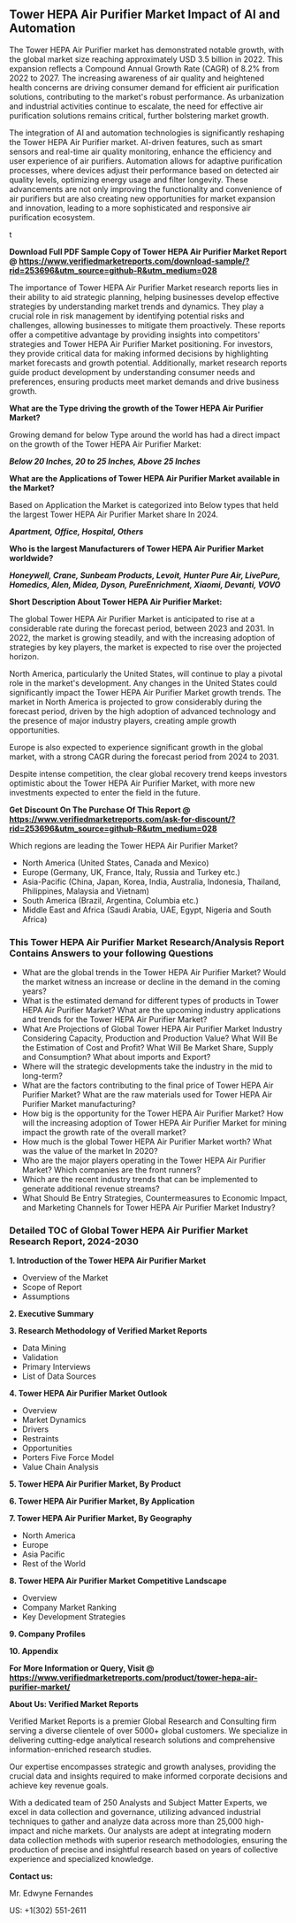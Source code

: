 <h2>Tower HEPA Air Purifier Market Impact of AI and Automation</h2><p>The Tower HEPA Air Purifier market has demonstrated notable growth, with the global market size reaching approximately USD 3.5 billion in 2022. This expansion reflects a Compound Annual Growth Rate (CAGR) of 8.2% from 2022 to 2027. The increasing awareness of air quality and heightened health concerns are driving consumer demand for efficient air purification solutions, contributing to the market's robust performance. As urbanization and industrial activities continue to escalate, the need for effective air purification solutions remains critical, further bolstering market growth.</p><p>The integration of AI and automation technologies is significantly reshaping the Tower HEPA Air Purifier market. AI-driven features, such as smart sensors and real-time air quality monitoring, enhance the efficiency and user experience of air purifiers. Automation allows for adaptive purification processes, where devices adjust their performance based on detected air quality levels, optimizing energy usage and filter longevity. These advancements are not only improving the functionality and convenience of air purifiers but are also creating new opportunities for market expansion and innovation, leading to a more sophisticated and responsive air purification ecosystem.</p>t</p><p id="" class=""><strong>Download Full PDF Sample Copy of Tower HEPA Air Purifier Market Report @ <a href="https://www.verifiedmarketreports.com/download-sample/?rid=253696&utm_source=github-R&utm_medium=028" target="_blank">https://www.verifiedmarketreports.com/download-sample/?rid=253696&utm_source=github-R&utm_medium=028</a></strong></p><p>The importance of&nbsp;Tower HEPA Air Purifier Market research reports lies in their ability to aid strategic planning, helping businesses develop effective strategies by understanding market trends and dynamics. They play a crucial role in risk management by identifying potential risks and challenges, allowing businesses to mitigate them proactively. These reports offer a competitive advantage by providing insights into competitors' strategies and Tower HEPA Air Purifier Market positioning. For investors, they provide critical data for making informed decisions by highlighting market forecasts and growth potential. Additionally, market research reports guide product development by understanding consumer needs and preferences, ensuring products meet market demands and drive business growth.</p><p><strong>What are the&nbsp;Type driving the growth of the Tower HEPA Air Purifier Market?</strong></p><p id="" class="">Growing demand for below Type around the world has had a direct impact on the growth of the Tower HEPA Air Purifier Market:</p><em><strong>Below 20 Inches, 20 to 25 Inches, Above 25 Inches</strong></em></p><strong>What are the&nbsp;Applications&nbsp;of Tower HEPA Air Purifier Market available in the Market?</strong></p><p id="" class="">Based on Application the Market is categorized into Below types that held the largest Tower HEPA Air Purifier Market share In 2024.</p><em><strong>Apartment, Office, Hospital, Others</strong></em></p><strong>Who is the largest Manufacturers of Tower HEPA Air Purifier Market worldwide?</strong></p><p><em><strong>Honeywell, Crane, Sunbeam Products, Levoit, Hunter Pure Air, LivePure, Homedics, Alen, Midea, Dyson, PureEnrichment, Xiaomi, Devanti, VOVO</strong></em></p><p id="" class=""><strong>Short Description About Tower HEPA Air Purifier Market:</strong></p><p>The global Tower HEPA Air Purifier Market is anticipated to rise at a considerable rate during the forecast period, between 2023 and 2031. In 2022, the market is growing steadily, and with the increasing adoption of strategies by key players, the market is expected to rise over the projected horizon.</p><p>North America, particularly the United States, will continue to play a pivotal role in the market's development. Any changes in the United States could significantly impact the Tower HEPA Air Purifier Market growth trends. The market in North America is projected to grow considerably during the forecast period, driven by the high adoption of advanced technology and the presence of major industry players, creating ample growth opportunities.</p><p>Europe is also expected to experience significant growth in the global market, with a strong CAGR during the forecast period from 2024 to 2031.</p><p>Despite intense competition, the clear global recovery trend keeps investors optimistic about the Tower HEPA Air Purifier Market, with more new investments expected to enter the field in the future.</p><p id="" class=""><strong>Get Discount On The Purchase Of This Report @ <a href="https://www.verifiedmarketreports.com/ask-for-discount/?rid=253696&utm_source=github-R&utm_medium=028" target="_blank">https://www.verifiedmarketreports.com/ask-for-discount/?rid=253696&utm_source=github-R&utm_medium=028</a></strong></p>Which regions are leading the Tower HEPA Air Purifier Market?</p><ul><li>North America (United States, Canada and Mexico)</li><li>Europe (Germany, UK, France, Italy, Russia and Turkey etc.)</li><li>Asia-Pacific (China, Japan, Korea, India, Australia, Indonesia, Thailand, Philippines, Malaysia and Vietnam)</li><li>South America (Brazil, Argentina, Columbia etc.)</li><li>Middle East and Africa (Saudi Arabia, UAE, Egypt, Nigeria and South Africa)</li></ul><h3 id="" class="">This Tower HEPA Air Purifier Market Research/Analysis Report Contains Answers to your following Questions</h3><ul><li>What are the global trends in the Tower HEPA Air Purifier Market? Would the market witness an increase or decline in the demand in the coming years?</li><li>What is the estimated demand for different types of products in Tower HEPA Air Purifier Market? What are the upcoming industry applications and trends for the Tower HEPA Air Purifier Market?</li><li>What Are Projections of Global Tower HEPA Air Purifier Market Industry Considering Capacity, Production and Production Value? What Will Be the Estimation of Cost and Profit? What Will Be Market Share, Supply and Consumption? What about imports and Export?</li><li>Where will the strategic developments take the industry in the mid to long-term?</li><li>What are the factors contributing to the final price of Tower HEPA Air Purifier Market? What are the raw materials used for Tower HEPA Air Purifier Market manufacturing?</li><li>How big is the opportunity for the Tower HEPA Air Purifier Market? How will the increasing adoption of Tower HEPA Air Purifier Market for mining impact the growth rate of the overall market?</li><li>How much is the global Tower HEPA Air Purifier Market worth? What was the value of the market In 2020?</li><li>Who are the major players operating in the Tower HEPA Air Purifier Market? Which companies are the front runners?</li><li>Which are the recent industry trends that can be implemented to generate additional revenue streams?</li><li>What Should Be Entry Strategies, Countermeasures to Economic Impact, and Marketing Channels for Tower HEPA Air Purifier Market Industry?</li></ul><h3 id="" class="">Detailed TOC of Global Tower HEPA Air Purifier Market Research Report, 2024-2030</h3><p id="" class=""><strong>1. Introduction of the Tower HEPA Air Purifier Market</strong></p><ul><li>Overview of the Market</li><li>Scope of Report</li><li>Assumptions</li></ul><p id="" class=""><strong>2. Executive Summary</strong></p><p id="" class=""><strong>3. Research Methodology of Verified Market Reports</strong></p><ul><li>Data Mining</li><li>Validation</li><li>Primary Interviews</li><li>List of Data Sources</li></ul><p id="" class=""><strong>4. Tower HEPA Air Purifier Market Outlook</strong></p><ul><li>Overview</li><li>Market Dynamics</li><li>Drivers</li><li>Restraints</li><li>Opportunities</li><li>Porters Five Force Model</li><li>Value Chain Analysis</li></ul><p id="" class=""><strong>5. Tower HEPA Air Purifier Market, By Product</strong></p><p id="" class=""><strong>6. Tower HEPA Air Purifier Market, By Application</strong></p><p id="" class=""><strong>7. Tower HEPA Air Purifier Market, By Geography</strong></p><ul><li>North America</li><li>Europe</li><li>Asia Pacific</li><li>Rest of the World</li></ul><p id="" class=""><strong>8. Tower HEPA Air Purifier Market Competitive Landscape</strong></p><ul><li>Overview</li><li>Company Market Ranking</li><li>Key Development Strategies</li></ul><p id="" class=""><strong>9. Company Profiles</strong></p><p id="" class=""><strong>10. Appendix</strong></p><p id="" class=""><strong>For More Information or Query, Visit @ <a href="https://www.verifiedmarketreports.com/product/tower-hepa-air-purifier-market/" target="_blank">https://www.verifiedmarketreports.com/product/tower-hepa-air-purifier-market/</a></strong></p><p id="" class=""><strong>About Us: Verified Market Reports</strong></p><p id="" class="">Verified Market Reports is a premier Global Research and Consulting firm serving a diverse clientele of over 5000+ global customers. We specialize in delivering cutting-edge analytical research solutions and comprehensive information-enriched research studies.</p><p id="" class="">Our expertise encompasses strategic and growth analyses, providing the crucial data and insights required to make informed corporate decisions and achieve key revenue goals.</p><p id="" class="">With a dedicated team of 250 Analysts and Subject Matter Experts, we excel in data collection and governance, utilizing advanced industrial techniques to gather and analyze data across more than 25,000 high-impact and niche markets. Our analysts are adept at integrating modern data collection methods with superior research methodologies, ensuring the production of precise and insightful research based on years of collective experience and specialized knowledge.</p><p id="" class=""><strong>Contact us:</strong></p><p id="" class="">Mr. Edwyne Fernandes</p><p id="" class="">US: +1(302) 551-2611</p>